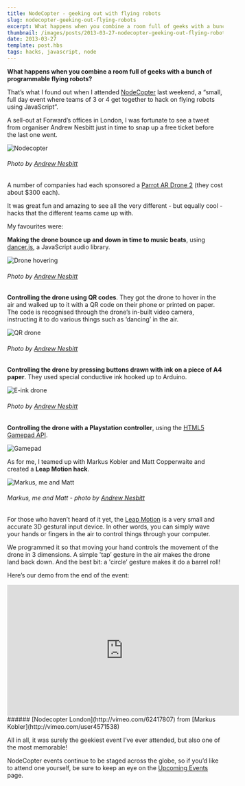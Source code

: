 ```yaml
---
title: NodeCopter - geeking out with flying robots
slug: nodecopter-geeking-out-flying-robots
excerpt: What happens when you combine a room full of geeks with a bunch of programmable flying robots?
thumbnail: /images/posts/2013-03-27-nodecopter-geeking-out-flying-robots/thumbnail-nodecopter.jpg
date: 2013-03-27
template: post.hbs
tags: hacks, javascript, node
---
```


**What happens when you combine a room full of geeks with a bunch of
programmable flying robots?**

That’s what I found out when I attended
[NodeCopter](http://nodecopter-london.eventbrite.com/) last weekend, a
“small, full day event where teams of 3 or 4 get together to hack on
flying robots using JavaScript”.

A sell-out at Forward’s offices in London, I was fortunate to see a
tweet from organiser Andrew Nesbitt just in time to snap up a free
ticket before the last one went.

![Nodecopter](/images/posts/2013-03-27-nodecopter-geeking-out-flying-robots/nodecopter1.jpg)
###### Photo by [Andrew Nesbitt](http://www.flickr.com/photos/nez/sets/72157633047313444/with/8575918404/)

A number of companies had each sponsored a
[Parrot AR Drone 2](http://ardrone2.parrot.com/usa/) (they cost about $300 each).

It was great fun and amazing to see all the very different - but
equally cool - hacks that the different teams came up with.

My favourites were:

**Making the drone bounce up and down in time to music beats**,
using [dancer.js](https://developer.mozilla.org/en-US/demos/detail/dancerjs),
a JavaScript audio library.

![Drone hovering](/images/posts/2013-03-27-nodecopter-geeking-out-flying-robots/nodecopter2.jpg)
###### Photo by [Andrew Nesbitt](http://www.flickr.com/photos/nez/sets/72157633047313444/with/8575918404/)

**Controlling the drone using QR codes**. They got the drone to hover in
the air and walked up to it with a QR code on their phone or printed on
paper. The code is recognised through the drone’s in-built video camera,
instructing it to do various things such as ‘dancing’ in the air.

![QR drone](/images/posts/2013-03-27-nodecopter-geeking-out-flying-robots/nodecopter3.jpg)
###### Photo by [Andrew Nesbitt](http://www.flickr.com/photos/nez/sets/72157633047313444/with/8575918404/)

**Controlling the drone by pressing buttons drawn with ink on a piece of
A4 paper**. They used special conductive ink hooked up to Arduino.

![E-ink drone](/images/posts/2013-03-27-nodecopter-geeking-out-flying-robots/nodecopter4.jpg)
###### Photo by [Andrew Nesbitt](http://www.flickr.com/photos/nez/sets/72157633047313444/with/8575918404/)

**Controlling the drone with a Playstation controller**, using the
[HTML5 Gamepad API](http://active.tutsplus.com/tutorials/games/an-introduction-to-the-html5-gamepad-api/).

![Gamepad](/images/posts/2013-03-27-nodecopter-geeking-out-flying-robots/nodecopter5.jpg)

As for me, I teamed up with Markus Kobler and Matt Copperwaite and
created a **Leap Motion hack**.

![Markus, me and Matt](/images/posts/2013-03-27-nodecopter-geeking-out-flying-robots/nodecopter6.jpg)
###### Markus, me and Matt - photo by [Andrew Nesbitt](http://www.flickr.com/photos/nez/sets/72157633047313444/with/8575918404/)

For those who haven’t heard of it yet, the [Leap
Motion](https://www.leapmotion.com/) is a very small and accurate 3D
gestural input device. In other words, you can simply wave your hands or
fingers in the air to control things through your computer.

We programmed it so that moving your hand controls the movement of
the drone in 3 dimensions. A simple 'tap’ gesture in the air makes the
drone land back down. And the best bit: a 'circle’ gesture makes it do a
barrel roll!

Here’s our demo from the end of the event:

<iframe src="https://player.vimeo.com/video/62417807?title=0&amp;byline=0&amp;portrait=0" width="540" height="304" frameborder="0" title="Nodecopter London"></iframe>
###### [Nodecopter London](http://vimeo.com/62417807) from [Markus Kobler](http://vimeo.com/user4571538)

All in all, it was surely the geekiest event I’ve ever attended, but also one of the most memorable!

NodeCopter events continue to be staged across the globe, so if you’d
like to attend one yourself, be sure to keep an eye on the [Upcoming
Events](http://nodecopter.com/#upcoming-events) page.
